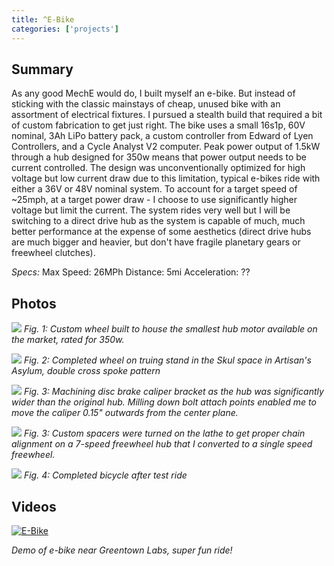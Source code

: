 ```yaml
---
title: ^E-Bike
categories: ['projects']
---
```

## Summary

As any good MechE would do, I built myself an e-bike. But instead of sticking with the classic mainstays of cheap, unused bike with an assortment of electrical fixtures. I pursued a stealth build that required a bit of custom fabrication to get just right. The bike uses a small 16s1p, 60V nominal, 3Ah LiPo battery pack, a custom controller from Edward of Lyen Controllers, and a Cycle Analyst V2 computer. Peak power output of 1.5kW through a hub designed for 350w means that power output needs to be current controlled. The design was unconventionally optimized for high voltage but low current draw due to this limitation, typical e-bikes ride with either a 36V or 48V nominal system. To account for a target speed of ~25mph, at a target power draw - I choose to use significantly higher voltage but limit the current. The system rides very well but I will be switching to a direct drive hub as the system is capable of much, much better performance at the expense of some aesthetics (direct drive hubs are much bigger and heavier, but don't have fragile planetary gears or freewheel clutches).

*Specs:*
Max Speed: 26MPh
Distance: 5mi
Acceleration: ??

## Photos
![](IMG_2064.JPEG)
*Fig. 1: Custom wheel built to house the smallest hub motor available on the market, rated for 350w.*

![](IMG_2065.JPEG)
*Fig. 2: Completed wheel on truing stand in the Skul space in Artisan's Asylum, double cross spoke pattern*

![](IMG_2109.JPEG)
*Fig. 3: Machining disc brake caliper bracket as the hub was significantly wider than the original hub. Milling down bolt attach points enabled me to move the caliper 0.15" outwards from the center plane.*

![](IMG_2110.JPEG)
*Fig. 3: Custom spacers were turned on the lathe to get proper chain alignment on a 7-speed freewheel hub that I converted to a single speed freewheel.*

![](bike.jpeg)
*Fig. 4: Completed bicycle after test ride*

## Videos
[![E-Bike](video.jpeg)](http://www.youtube.com/watch?v=fR6uySCIAOo "E-Bike First Flight")

*Demo of e-bike near Greentown Labs, super fun ride!*
